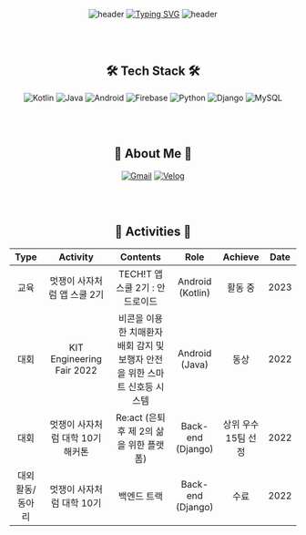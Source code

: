 <div align="center"> 
  
![header](https://capsule-render.vercel.app/api?type=waving&color=b3c5ff&height=100&section=header&text=&fontSize=90)
[![Typing SVG](https://readme-typing-svg.demolab.com?font=Pacifico&size=30&pause=2000&color=CACACA&center=true&vCenter=true&repeat=false&width=900&lines=Hi%2C+I'm+Hye+Yeon+%F0%9F%8C%8A)](https://git.io/typing-svg)
![header](https://capsule-render.vercel.app/api?type=waving&color=a1b6fb&height=120&animation=fadeIn&section=footer&text=Mobile%20Developer&fontAlign=85&fontSize=20&fontAlignY=80&fontColor=383837)

<br>
<br>

## 🛠️ Tech Stack 🛠️
  
![Kotlin](https://img.shields.io/badge/Kotlin-7F52FF\?&style=for-the-badge&logo=Kotlin&logoColor=white) ![Java](https://img.shields.io/badge/Java-007396?style=for-the-badge&logo=java&logoColor=white)  ![Android](https://img.shields.io/badge/Android%20Studio-3DDC84.svg?&style=for-the-badge&logo=Android%20Studio&logoColor=white) ![Firebase](https://img.shields.io/badge/firebase-FFCA28\?&style=for-the-badge&logo=firebase&logoColor=white) ![Python](https://img.shields.io/badge/Python-3776AB\?&style=for-the-badge&logo=Python&logoColor=white) ![Django](https://img.shields.io/badge/Django-092E20\?&style=for-the-badge&logo=Django&logoColor=white) ![MySQL](https://img.shields.io/badge/MySQL-4479A1\?&style=for-the-badge&logo=MySQL&logoColor=white) 

<br>
<br>

## 🦋 About Me 🦋
[![Gmail](https://img.shields.io/badge/Gmail-EA4335?style=for-the-badge&logo=Gmail&logoColor=white)](mailto:kck85075@gmail.com)
[![Velog](https://img.shields.io/badge/Velog-20C997\?&style=for-the-badge&logo=Velog&logoColor=white)](https://velog.io/@hxeyexn)

<br>
<br>

## 🌱 Activities 🌱

| **Type** | **Activity** | **Contents** | **Role** | **Achieve** | Date |
| :------: | :------: | :------: | :------: | :------: | :------: |
| 교육 | 멋쟁이 사자처럼 앱 스쿨 2기 | TECH!T 앱 스쿨 2기 : 안드로이드 | Android <br> (Kotlin) | 활동 중 | 2023 |
| 대회 | KIT Engineering Fair 2022 | 비콘을 이용한 치매환자 배회 감지 및 <br> 보행자 안전을 위한 스마트 신호등 시스템 | Android <br> (Java) | 동상 | 2022 |
| 대회 | 멋쟁이 사자처럼 대학 10기 해커톤 | Re:act (은퇴 후 제 2의 삶을 위한 플랫폼) | Back-end <br> (Django) | 상위 우수 <br> 15팀 선정 | 2022 |
| 대외활동/ <br> 동아리 | 멋쟁이 사자처럼 대학 10기 | 백엔드 트랙 | Back-end <br> (Django) | 수료 | 2022 |

</div>
<!--
**hxeyexn/hxeyexn** is a ✨ _special_ ✨ repository because its `README.md` (this file) appears on your GitHub profile.

Here are some ideas to get you started:

- 🔭 I’m currently working on ...
- 🌱 I’m currently learning ...
- 👯 I’m looking to collaborate on ...
- 🤔 I’m looking for help with ...
- 💬 Ask me about ...
- 📫 How to reach me: ...
- 😄 Pronouns: ...
- ⚡ Fun fact: ...
-->
